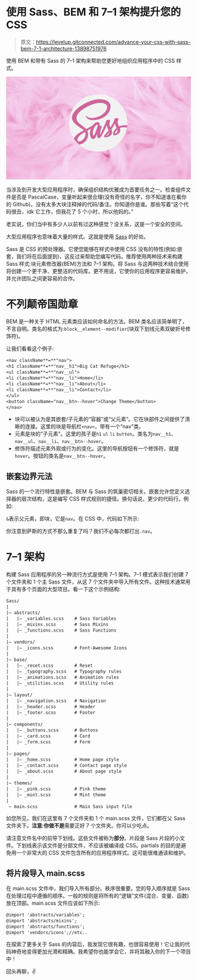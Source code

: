 # 使用 Sass、BEM 和 7–1 架构提升您的 CSS

> 原文：<https://levelup.gitconnected.com/advance-your-css-with-sass-bem-7-1-architecture-13898751976>

使用 BEM 和带有 Sass 的 7–1 架构来帮助您更好地组织应用程序中的 CSS 样式。

![](img/a806d7248c49f59c47bc91cbaa14a40b.png)

当涉及到开发大型应用程序时，确保组织结构优雅成为首要任务之一。检查组件文件是否是 PascalCase，变量听起来很合理(没有奇怪的名字，你不知道谁在看你的 Github)，没有太多大块注释掉的代码/备注。你知道你是谁。那些写着“这个代码很丑，idk 它工作，但我花了 5 个小时，所以他妈的。”

老实说，你们当中有多少人以前有过这种感觉？没关系，这是一个安全的空间。

大型应用程序也意味着大量的样式。这就是使用 [Sass](https://sass-lang.com/) 的好处。

Sass 是 CSS 的预处理器。它使您能够在样式中使用 CSS 没有的特性(例如:嵌套，我们将在后面提到)，这反过来帮助您编写代码。推荐使用两种技术来构建 Sass 样式:块元素修改器(BEM)方法和 7–1 架构。将 Sass 与这两种技术结合使用将创建一个更干净、更整洁的代码库。更不用说，它使你的应用程序更容易维护，并允许团队之间更容易的合作。

# 不列颠帝国勋章

BEM 是一种关于 HTML 元素类应该如何命名的方法。BEM 类名应该简单明了，不言自明。类名的格式为:`block__element--modifier`(块双下划线元素双破折号修饰符)。

让我们看看这个例子:

```
<nav className**=**"nav">
<h1 className**=**"nav__h1">Big Cat Refuge</h1>
<ul className**=**"nav__ul">
<li className**=**"nav__li">Home</li>
<li className**=**"nav__li">About</li>
<li className**=**"nav__li">Contact</li>
</ul>
<button className="nav__btn--hover">Change Theme</button>
</nav>
```

*   块可以被认为是其嵌套/子元素的“容器”或“父元素”。它在块部件之间提供了清晰的连接。这里的块是导航栏`<nav>`，带有一个“nav”类。
*   元素是块的“子元素”。这里的孩子是`h1` `ul` `li` `button`。类名为`nav__h1`、`nav__ul`、`nav__li`、`nav__btn--hover`。
*   修饰符描述元素外观或行为的变化。这里的导航按钮有一个修饰符，就是`hover`。按钮的类名是`nav__btn--hover`。

## 嵌套边界元法

Sass 的一个流行特性是嵌套。BEM 与 Sass 的筑巢密切相关。嵌套允许您定义选择器的层次结构，这是编写 CSS 样式规则的捷径。换句话说，更少的代码行。例如:

`&`表示父元素，即块，它是`nav`。在 CSS 中，代码如下所示:

你注意到萨斯的方式不那么重复了吗？我们不必每次都打出`.nav`。

# 7–1 架构

构建 Sass 应用程序的另一种流行方式是使用 7–1 架构。7–1 模式表示我们创建 7 个文件夹和 1 个主 Sass 文件，从这 7 个文件夹中导入所有文件。这种技术通常用于具有多个页面的大型项目。看一下这个示例结构:

```
Sass/
|
|– abstracts/
|   |– _variables.scss    # Sass Variables
|   |– _mixins.scss       # Sass Mixins
|   |– _functions.scss    # Sass Functions
|
|– vendors/
|   |– _icons.scss        # Font-Awesome Icons
|
|– base/
|   |– _reset.scss        # Reset
|   |– _typography.scss   # Typography rules
|   |– _animations.scss   # Animation rules
|   |– _utilities.scss    # Utility rules
|
|– layout/
|   |– _navigation.scss   # Navigation
|   |– _header.scss       # Header
|   |– _footer.scss       # Footer
|
|– components/
|   |– _buttons.scss      # Buttons
|   |– _card.scss         # Card
|   |– _form.scss         # Form
|
|– pages/
|   |– _home.scss         # Home page style
|   |– _contact.scss      # Contact page style
|   |– _about.scss        # About page style
|
|– themes/
|   |– _pink.scss         # Pink theme
|   |– _mint.scss         # Mint theme
|
 – main.scss              # Main Sass input file
```

如您所见，我们在这里有 7 个文件夹和 1 个 main.scss 文件，它们都在父 Sass 文件夹下。**注意:**你做**不是**需要正好 7 个文件夹。你可以少吃点。

请注意文件名中的前导下划线。这些文件被称为**部分**。片段是 Sass 片段的小文件。下划线表示该文件是分部文件，不应该被编译成 CSS。partials 的目的是避免用一个非常大的 CSS 文件包含所有的应用程序样式。这可能很难通读和维护。

## 将片段导入 main.scss

在 main.scss 文件中，我们导入所有部分。秩序很重要。您的导入顺序就是 Sass 在处理过程中遵循的顺序。一般的规则是将所有的“逻辑”文件(混合、变量、函数)放在顶部。main.scss 文件应该如下所示:

```
@import 'abstracts/variables';
@import 'abstracts/mixins';
@import 'abstracts/functions';
@import 'vendors/icons';//etc..
```

在探索了更多关于 Sass 的内容后，我发现它很有趣，也很容易使用！它让我的代码神奇地变得更加光滑和精确。我希望你也能学会它，并将其融入你的下一个项目中！

回头再聊，✌️
